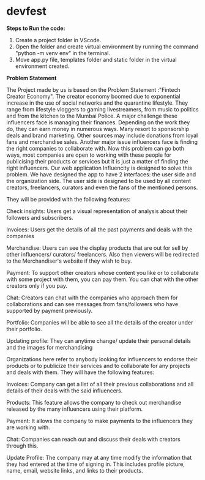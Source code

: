 # devfest
**Steps to Run the code:**
1. Create a project folder in VScode.
2. Open the folder and create virtual environment by running the command "python -m venv env" in the terminal.
3. Move app.py file, templates folder and static folder in the virtual environment created.

**Problem Statement**


The Project made by us is based on the Problem Statement :"Fintech Creator Economy". 
The creator economy boomed due to exponential increase in the use of social networks and the quarantine lifestyle. They range from lifestyle vloggers to gaming livestreamers, from music to politics and from the kitchen to the Mumbai Police. A major challenge these influencers face is managing their finances. Depending on the work they do, they can earn money in numerous ways. Many resort to sponsorship deals and brand marketing. Other sources may include donations from loyal fans and merchandise sales.
Another major issue influencers face is finding the right companies to collaborate with. Now this problem can go both ways, most companies are open to working with these people for publicising their products or services but it is just a matter of finding the right influencers.
Our web application Influencity is designed to solve  this problem. We have designed the app to have 2 interfaces: the user side and the organization side.
The user side is designed to be used by all content creators, freelancers, curators and even the fans of the mentioned persons. 

They will be provided with the following features:

Check insights: Users get a visual representation of analysis about their followers and subscribers.

Invoices: Users get the details of all the past payments and deals with the companies

Merchandise: Users can see the display products that are out for sell by other influencers/ curators/ freelancers. Also then viewers will be redirected to the Merchandiser's website if they wish to buy.

Payment: To support other creators whose content you like or to collaborate with some project with them, you can pay them. You can chat with the other creators only if you pay.

Chat: Creators can chat with the companies who approach them for collaborations and can see messages from fans/followers who have supported by payment previously.

Portfolio: Companies will be able to see all the details of the creator under their portfolio.

Updating profile: They can anytime change/ update their personal details and the images for merchandising

Organizations here refer to anybody looking for influencers to endorse their products or to publicize their services and to collaborate for any projects and deals with them. They will have the following features:

Invoices: Company can get a list of all their previous collaborations and all details of their deals with the said influencers.

Products: This feature allows the company to check out merchandise released by the many influencers using their platform.

Payment: It allows the company to make payments to the influencers they are working with.

Chat: Companies can reach out and discuss their deals with creators through this.

Update Profile: The company may at any time modify the information that they had entered at the time of signing in. This includes profile picture, name, email, website links, and links to their products.

